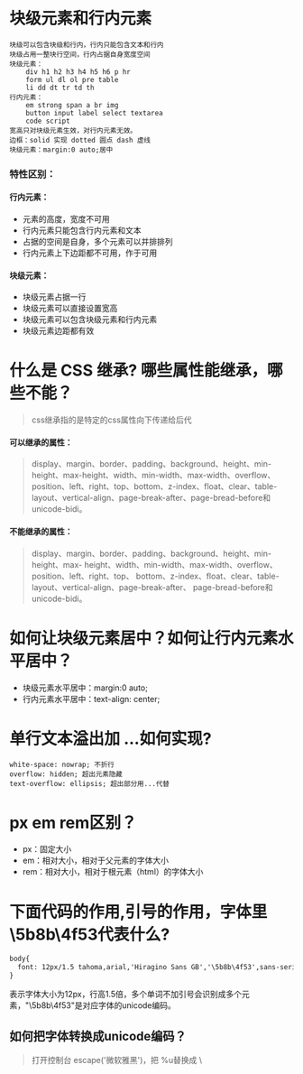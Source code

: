 # 块级元素和行内元素
	块级可以包含块级和行内，行内只能包含文本和行内
	块级占用一整块行空间，行内占据自身宽度空间
	块级元素：
		div h1 h2 h3 h4 h5 h6 p hr
		form ul dl ol pre table
		li dd dt tr td th
	行内元素：
		em strong span a br img 
		button input label select textarea
		code script 
	宽高只对块级元素生效，对行内元素无效。
	边框：solid 实现 dotted 圆点 dash 虚线
	块级元素：margin:0 auto;居中
	
### 特性区别：
#### 行内元素：
- 元素的高度，宽度不可用
- 行内元素只能包含行内元素和文本
- 占据的空间是自身，多个元素可以并排排列
- 行内元素上下边距都不可用，作于可用

#### 块级元素：
- 块级元素占据一行
- 块级元素可以直接设置宽高
- 块级元素可以包含块级元素和行内元素
- 块级元素边距都有效

# 什么是 CSS 继承? 哪些属性能继承，哪些不能？
> css继承指的是特定的css属性向下传递给后代

#### 可以继承的属性：
> display、margin、border、padding、background、height、min-height、max-height、width、min-width、max-width、overflow、position、left、right、top、bottom、z-index、float、clear、table-layout、vertical-align、page-break-after、page-bread-before和unicode-bidi。

#### 不能继承的属性：
> display、margin、border、padding、background、height、min-height、max- height、width、min-width、max-width、overflow、position、left、right、top、 bottom、z-index、float、clear、table-layout、vertical-align、page-break-after、 page-bread-before和unicode-bidi。

# 如何让块级元素居中？如何让行内元素水平居中？
- 块级元素水平居中：margin:0 auto;
- 行内元素水平居中：text-align: center;

# 单行文本溢出加 ...如何实现?

    white-space: nowrap; 不折行
    overflow: hidden; 超出元素隐藏
    text-overflow: ellipsis; 超出部分用...代替

# px em rem区别？

- px：固定大小
- em：相对大小，相对于父元素的字体大小
- rem：相对大小，相对于根元素（html）的字体大小

# 下面代码的作用,引号的作用，字体里\5b8b\4f53代表什么?
```html
body{
  font: 12px/1.5 tahoma,arial,'Hiragino Sans GB','\5b8b\4f53',sans-serif;
}
```

表示字体大小为12px，行高1.5倍，多个单词不加引号会识别成多个元素，"\5b8b\4f53"是对应字体的unicode编码。

## 如何把字体转换成unicode编码？

> 打开控制台 escape('微软雅黑')，把 %u替换成 \